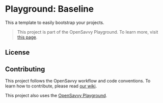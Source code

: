 # Playground: Baseline

<!-- When using the Playground to bootstrap a project, replace this by your project description. -->
This a template to easily bootstrap your projects.

> This project is part of the OpenSavvy Playground.
> To learn more, visit [this page](docs/playground/README.md).

## License

<!-- Mentions under which license you are publishing the project. -->
<!-- Add the full text to the LICENSE file. -->

## Contributing

This project follows the OpenSavvy workflow and code conventions.
To learn how to contribute, please read [our wiki](https://gitlab.com/opensavvy/wiki/-/blob/main/README.md).

This project also uses the [OpenSavvy Playground](docs/playground/README.md).
